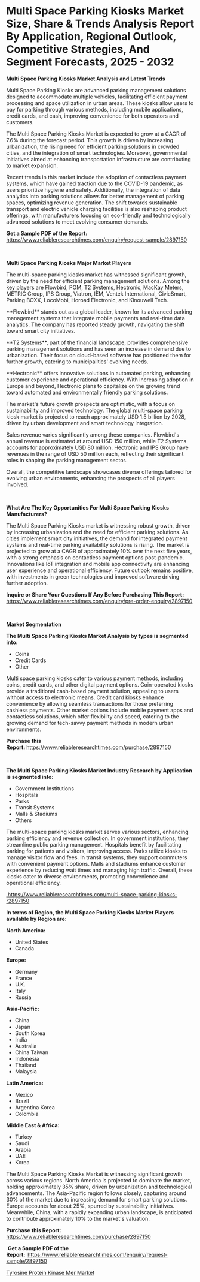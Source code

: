 <p><h1>Multi Space Parking Kiosks Market Size, Share & Trends Analysis Report By Application, Regional Outlook, Competitive Strategies, And Segment Forecasts, 2025 - 2032</h1></p><p><strong>Multi Space Parking Kiosks Market Analysis and Latest Trends</strong></p>
<p><p>Multi Space Parking Kiosks are advanced parking management solutions designed to accommodate multiple vehicles, facilitating efficient payment processing and space utilization in urban areas. These kiosks allow users to pay for parking through various methods, including mobile applications, credit cards, and cash, improving convenience for both operators and customers. </p><p>The Multi Space Parking Kiosks Market is expected to grow at a CAGR of 7.6% during the forecast period. This growth is driven by increasing urbanization, the rising need for efficient parking solutions in crowded cities, and the integration of smart technologies. Moreover, governmental initiatives aimed at enhancing transportation infrastructure are contributing to market expansion. </p><p>Recent trends in this market include the adoption of contactless payment systems, which have gained traction due to the COVID-19 pandemic, as users prioritize hygiene and safety. Additionally, the integration of data analytics into parking solutions allows for better management of parking spaces, optimizing revenue generation. The shift towards sustainable transport and electric vehicle charging facilities is also reshaping product offerings, with manufacturers focusing on eco-friendly and technologically advanced solutions to meet evolving consumer demands.</p></p>
<p><strong>Get a Sample PDF of the Report:&nbsp;</strong> <a href="https://www.reliableresearchtimes.com/enquiry/request-sample/2897150?utm_campaign=3577&utm_medium=2&utm_source=Github&utm_content=ia&utm_term=15032025&utm_id=multi-space-parking-kiosks">https://www.reliableresearchtimes.com/enquiry/request-sample/2897150</a></p>
<p>&nbsp;</p>
<p><strong>Multi Space Parking Kiosks Major Market Players</strong></p>
<p><p>The multi-space parking kiosks market has witnessed significant growth, driven by the need for efficient parking management solutions. Among the key players are Flowbird, POM, T2 Systems, Hectronic, MacKay Meters, METRIC Group, IPS Group, Viatron, IEM, Ventek International, CivicSmart, Parking BOXX, LocoMobi, Horoad Electronic, and Kinouwell Tech.</p><p>**Flowbird** stands out as a global leader, known for its advanced parking management systems that integrate mobile payments and real-time data analytics. The company has reported steady growth, navigating the shift toward smart city initiatives.</p><p>**T2 Systems**, part of the financial landscape, provides comprehensive parking management solutions and has seen an increase in demand due to urbanization. Their focus on cloud-based software has positioned them for further growth, catering to municipalities' evolving needs.</p><p>**Hectronic** offers innovative solutions in automated parking, enhancing customer experience and operational efficiency. With increasing adoption in Europe and beyond, Hectronic plans to capitalize on the growing trend toward automated and environmentally friendly parking solutions.</p><p>The market's future growth prospects are optimistic, with a focus on sustainability and improved technology. The global multi-space parking kiosk market is projected to reach approximately USD 1.5 billion by 2028, driven by urban development and smart technology integration.</p><p>Sales revenue varies significantly among these companies. Flowbird's annual revenue is estimated at around USD 150 million, while T2 Systems accounts for approximately USD 80 million. Hectronic and IPS Group have revenues in the range of USD 50 million each, reflecting their significant roles in shaping the parking management sector. </p><p>Overall, the competitive landscape showcases diverse offerings tailored for evolving urban environments, enhancing the prospects of all players involved.</p></p>
<p>&nbsp;</p>
<p><strong>What Are The Key Opportunities For Multi Space Parking Kiosks Manufacturers?</strong></p>
<p><p>The Multi Space Parking Kiosks market is witnessing robust growth, driven by increasing urbanization and the need for efficient parking solutions. As cities implement smart city initiatives, the demand for integrated payment systems and real-time parking availability solutions is rising. The market is projected to grow at a CAGR of approximately 10% over the next five years, with a strong emphasis on contactless payment options post-pandemic. Innovations like IoT integration and mobile app connectivity are enhancing user experience and operational efficiency. Future outlook remains positive, with investments in green technologies and improved software driving further adoption.</p></p>
<p><strong>Inquire or Share Your Questions If Any Before Purchasing This Report:</strong> <a href="https://www.reliableresearchtimes.com/enquiry/pre-order-enquiry/2897150?utm_campaign=3577&utm_medium=2&utm_source=Github&utm_content=ia&utm_term=15032025&utm_id=multi-space-parking-kiosks">https://www.reliableresearchtimes.com/enquiry/pre-order-enquiry/2897150</a></p>
<p>&nbsp;</p>
<p><strong>Market Segmentation</strong></p>
<p><strong>The Multi Space Parking Kiosks Market Analysis by types is segmented into:</strong></p>
<p><ul><li>Coins</li><li>Credit Cards</li><li>Other</li></ul></p>
<p><p>Multi space parking kiosks cater to various payment methods, including coins, credit cards, and other digital payment options. Coin-operated kiosks provide a traditional cash-based payment solution, appealing to users without access to electronic means. Credit card kiosks enhance convenience by allowing seamless transactions for those preferring cashless payments. Other market options include mobile payment apps and contactless solutions, which offer flexibility and speed, catering to the growing demand for tech-savvy payment methods in modern urban environments.</p></p>
<p><strong>Purchase this Report:&nbsp;</strong><a href="https://www.reliableresearchtimes.com/purchase/2897150?utm_campaign=3577&utm_medium=2&utm_source=Github&utm_content=ia&utm_term=15032025&utm_id=multi-space-parking-kiosks">https://www.reliableresearchtimes.com/purchase/2897150</a></p>
<p>&nbsp;</p>
<p><strong>The Multi Space Parking Kiosks Market Industry Research by Application is segmented into:</strong></p>
<p><ul><li>Government Institutions</li><li>Hospitals</li><li>Parks</li><li>Transit Systems</li><li>Malls & Stadiums</li><li>Others</li></ul></p>
<p><p>The multi-space parking kiosks market serves various sectors, enhancing parking efficiency and revenue collection. In government institutions, they streamline public parking management. Hospitals benefit by facilitating parking for patients and visitors, improving access. Parks utilize kiosks to manage visitor flow and fees. In transit systems, they support commuters with convenient payment options. Malls and stadiums enhance customer experience by reducing wait times and managing high traffic. Overall, these kiosks cater to diverse environments, promoting convenience and operational efficiency.</p></p>
<p><a href="https://www.reliableresearchtimes.com/multi-space-parking-kiosks-r2897150?utm_campaign=3577&utm_medium=2&utm_source=Github&utm_content=ia&utm_term=15032025&utm_id=multi-space-parking-kiosks">&nbsp;https://www.reliableresearchtimes.com/multi-space-parking-kiosks-r2897150</a></p>
<p><strong>In terms of Region, the Multi Space Parking Kiosks Market Players available by Region are:</strong></p>
<p>
    <p> <strong> North America: </strong>
        <ul>
            <li>United States</li>
            <li>Canada</li>
        </ul>
        </p> 
    <p> <strong> Europe: </strong>
        <ul>
            <li>Germany</li>
            <li>France</li>
            <li>U.K.</li>
            <li>Italy</li>
            <li>Russia</li>
        </ul>
        </p> 
    <p> <strong> Asia-Pacific: </strong>
        <ul>
            <li>China</li>
            <li>Japan</li>
            <li>South Korea</li>
            <li>India</li>
            <li>Australia</li>
            <li>China Taiwan</li>
            <li>Indonesia</li>
            <li>Thailand</li>
            <li>Malaysia</li>
        </ul>
        </p> 
    <p> <strong> Latin America: </strong>
        <ul>
            <li>Mexico</li>
            <li>Brazil</li>
            <li>Argentina Korea</li>
            <li>Colombia</li>
        </ul>
        </p> 
    <p> <strong> Middle East & Africa: </strong>
        <ul>
            <li>Turkey</li>
            <li>Saudi</li>
            <li>Arabia</li>
            <li>UAE</li>
            <li>Korea</li>
        </ul>
    </p>
    </p>
<p><p>The Multi Space Parking Kiosks Market is witnessing significant growth across various regions. North America is projected to dominate the market, holding approximately 35% share, driven by urbanization and technological advancements. The Asia-Pacific region follows closely, capturing around 30% of the market due to increasing demand for smart parking solutions. Europe accounts for about 25%, spurred by sustainability initiatives. Meanwhile, China, with a rapidly expanding urban landscape, is anticipated to contribute approximately 10% to the market's valuation.</p></p>
<p><strong>Purchase this Report: </strong><a href="https://www.reliableresearchtimes.com/purchase/2897150?utm_campaign=3577&utm_medium=2&utm_source=Github&utm_content=ia&utm_term=15032025&utm_id=multi-space-parking-kiosks">https://www.reliableresearchtimes.com/purchase/2897150</a></p>
<p>&nbsp;<strong>Get a Sample PDF of the Report:&nbsp;&nbsp;</strong><a href="https://www.reliableresearchtimes.com/enquiry/request-sample/2897150?utm_campaign=3577&utm_medium=2&utm_source=Github&utm_content=ia&utm_term=15032025&utm_id=multi-space-parking-kiosks">https://www.reliableresearchtimes.com/enquiry/request-sample/2897150</a></p>
<p><strong></strong></p>
<p><p><a href="https://github.com/plawragarile/Market-Research-Report-List-1/blob/main/tyrosine-protein-kinase-mer-market.md?utm_campaign=3577&utm_medium=2&utm_source=Github&utm_content=ia&utm_term=15032025&utm_id=multi-space-parking-kiosks">Tyrosine Protein Kinase Mer Market</a></p></p>